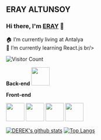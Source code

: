 <h2>ERAY ALTUNSOY</h2>

### Hi there, I'm [ERAY](https://github.com/spake2) 👋

🏠 I’m currently living at Antalya <br/>
🌱 I’m currently learning React.js br/>


![Visitor Count](https://profile-counter.glitch.me/spake2/count.svg)

**Back-end**
<code><img height="50" src="https://raw.githubusercontent.com/dereknguyen269/dereknguyen269/master/images/php.svg"></code>

**Front-end**

<code><img height="50" src="https://raw.githubusercontent.com/dereknguyen269/dereknguyen269/master/images/html.png"></code>
<code><img height="50" src="https://raw.githubusercontent.com/dereknguyen269/dereknguyen269/master/images/css3.png"></code>
<code><img height="50" src="https://raw.githubusercontent.com/dereknguyen269/dereknguyen269/master/images/js.png"></code>
<code><img height="50" src="https://raw.githubusercontent.com/dereknguyen269/dereknguyen269/master/images/reactjs.png"></code>


[![DEREK's github stats](https://github-readme-stats.vercel.app/api?username=dereknguyen269&show_icons=true&theme=merko)](https://github.com/dereknguyen269)
[![Top Langs](https://github-readme-stats.vercel.app/api/top-langs/?username=dereknguyen269&layout=compact&theme=merko)](https://github.com/anuraghazra/github-readme-stats)
